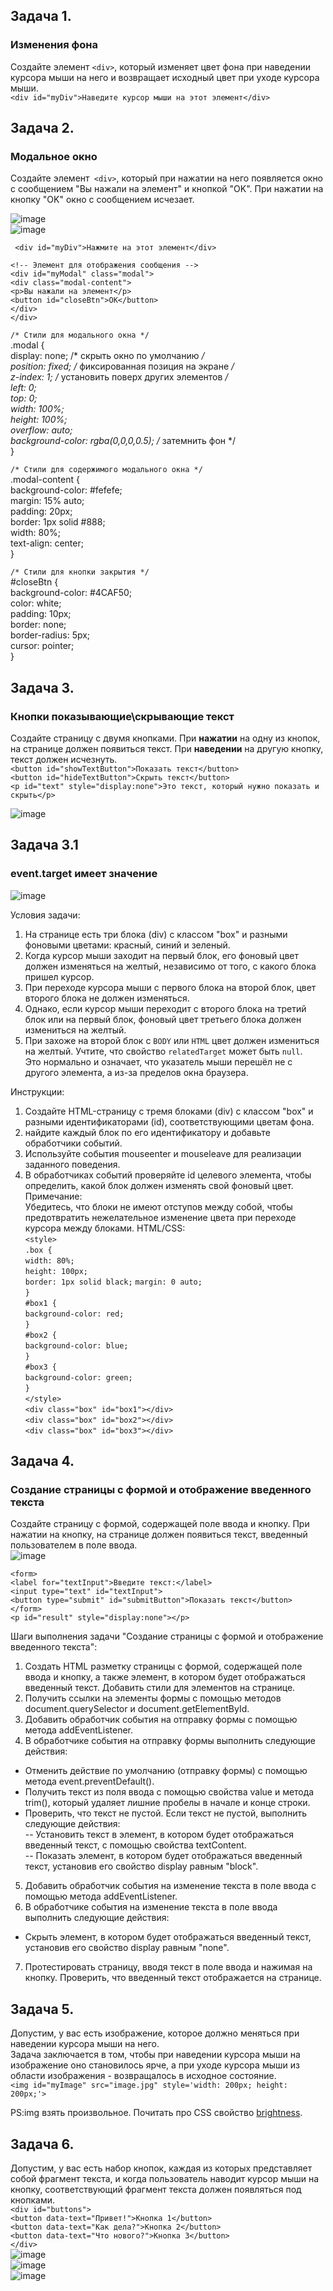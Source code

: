 ## Задача 1.   
### Изменения фона  
Создайте элемент `<div>`, который изменяет цвет фона при наведении курсора мыши на него и возвращает исходный цвет при уходе курсора мыши.  
`<div id="myDiv">Наведите курсор мыши на этот элемент</div>`  

## Задача 2.   
### Модальное окно  
Создайте элемент` <div>`, который при нажатии на него появляется окно с сообщением "Вы нажали на элемент" и кнопкой "OK". При нажатии на кнопку "OK" окно с сообщением исчезает.  

![image](https://user-images.githubusercontent.com/113675674/221542044-138b134d-985b-4f65-86ad-5dd64d9043a4.png)  
![image](https://user-images.githubusercontent.com/113675674/221542115-60341653-8e0f-4d2f-b400-718fef3b2952.png)  


 ` <div id="myDiv">Нажмите на этот элемент</div>`  

`<!-- Элемент для отображения сообщения -->`  
`<div id="myModal" class="modal">`  
  `<div class="modal-content">`  
    `<p>Вы нажали на элемент</p>`  
    `<button id="closeBtn">OK</button>`  
  `</div>`  
`</div>`  

`/* Стили для модального окна */`  
.modal {  
  display: none; /* скрыть окно по умолчанию */  
  position: fixed; /* фиксированная позиция на экране */  
  z-index: 1; /* установить поверх других элементов */  
  left: 0;  
  top: 0;  
  width: 100%;  
  height: 100%;  
  overflow: auto;  
  background-color: rgba(0,0,0,0.5); /* затемнить фон */  
}  

`/* Стили для содержимого модального окна */`  
.modal-content {  
  background-color: #fefefe;  
  margin: 15% auto;  
  padding: 20px;  
  border: 1px solid #888;  
  width: 80%;  
  text-align: center;  
}  

`/* Стили для кнопки закрытия */`  
#closeBtn {  
  background-color: #4CAF50;  
  color: white;  
  padding: 10px;  
  border: none;  
  border-radius: 5px;  
  cursor: pointer;  
}  

## Задача 3.   
### Кнопки показывающие\скрывающие текст  
Создайте страницу с двумя кнопками. При **нажатии** на одну из кнопок, на странице должен появиться текст. При **наведении** на другую кнопку, текст должен исчезнуть.  
`<button id="showTextButton">Показать текст</button>`  
`<button id="hideTextButton">Скрыть текст</button>`  
`<p id="text" style="display:none">Это текст, который нужно показать и скрыть</p>`   

![image](https://user-images.githubusercontent.com/113675674/221579873-1b9cec38-b7b6-48e4-82af-947a2f956a30.png)  


## Задача 3.1     
### event.target имеет значение  
![image](https://github.com/schoolteacherMP/lecture_46_JS_Interface_Events_Mouse_movement/assets/113675674/3ce13c6a-8f58-4598-99df-2a68b36e8489)  
 
Условия задачи:  

1. На странице есть три блока (div) с классом "box" и разными фоновыми цветами: красный, синий и зеленый.  
2. Когда курсор мыши заходит на первый блок, его фоновый цвет должен изменяться на желтый, независимо от того, с какого блока пришел курсор.  
3. При переходе курсора мыши с первого блока на второй блок, цвет второго блока не должен изменяться.  
4. Однако, если курсор мыши переходит с второго блока на третий блок или на первый блок, фоновый цвет третьего блока должен измениться на желтый.
5. При захоже на второй блок с `BODY` или `HTML` цвет должен измениться на желтый.  Учтите, что  свойство `relatedTarget` может быть `null`.  
Это нормально и означает, что указатель мыши перешёл не с другого элемента, а из-за пределов окна браузера.  
   
Инструкции:  

1. Создайте HTML-страницу с тремя блоками (div) с классом "box" и разными идентификаторами (id), соответствующими цветам фона.  
2. найдите каждый блок по его идентификатору и добавьте обработчики событий.   
3. Используйте события mouseenter и mouseleave для реализации заданного поведения.  
4. В обработчиках событий проверяйте id целевого элемента, чтобы определить, какой блок должен изменять свой фоновый цвет.  
Примечание:  
Убедитесь, что блоки не имеют отступов между собой, чтобы предотвратить нежелательное изменение цвета при переходе курсора между блоками.
HTML/CSS:    
`<style>`  
     `.box {`  
      `width: 80%;`  
      `height: 100px;`  
      `border: 1px solid black;`
      `margin: 0 auto;`  
    `}`  
    `#box1 {`  
      `background-color: red;`  
    `}`  
    `#box2 {`  
      `background-color: blue;`  
    `}`  
    `#box3 {`  
      `background-color: green;`   
    `}`  
  `</style>`  
  `<div class="box" id="box1"></div>`  
  `<div class="box" id="box2"></div>`  
  `<div class="box" id="box3"></div>`  

## Задача 4.   
### Создание страницы с формой и отображение введенного текста   
Создайте страницу с формой, содержащей поле ввода и кнопку. При нажатии на кнопку, на странице должен появиться текст, введенный пользователем в поле ввода.  
![image](https://user-images.githubusercontent.com/113675674/221581953-bd2335d5-7ee9-4581-a3f9-33ce1ebd91c6.png)  

`<form>`  
 `<label for="textInput">Введите текст:</label>`  
  `<input type="text" id="textInput">`  
  `<button type="submit" id="submitButton">Показать текст</button>`  
`</form>`  
`<p id="result" style="display:none"></p>`  

Шаги выполнения задачи "Создание страницы с формой и отображение введенного текста":

1. Создать HTML разметку страницы с формой, содержащей поле ввода и кнопку, а также элемент, в котором будет отображаться введенный текст. Добавить стили для элементов на странице.  
2. Получить ссылки на элементы формы с помощью методов document.querySelector и document.getElementById.  
3. Добавить обработчик события на отправку формы с помощью метода addEventListener.  
4. В обработчике события на отправку формы выполнить следующие действия:  
- Отменить действие по умолчанию (отправку формы) с помощью метода event.preventDefault().  
- Получить текст из поля ввода с помощью свойства value и метода trim(), который удаляет лишние пробелы в начале и конце строки.  
- Проверить, что текст не пустой. Если текст не пустой, выполнить следующие действия:  
-- Установить текст в элемент, в котором будет отображаться введенный текст, с помощью свойства textContent.  
-- Показать элемент, в котором будет отображаться введенный текст, установив его свойство display равным "block".  
5. Добавить обработчик события на изменение текста в поле ввода с помощью метода addEventListener.  
6. В обработчике события на изменение текста в поле ввода выполнить следующие действия:  
- Скрыть элемент, в котором будет отображаться введенный текст, установив его свойство display равным "none".  
7. Протестировать страницу, вводя текст в поле ввода и нажимая на кнопку. Проверить, что введенный текст отображается на странице.    


## Задача 5.   
Допустим, у вас есть изображение, которое должно меняться при наведении курсора мыши на него.   
Задача заключается в том, чтобы при наведении курсора мыши на изображение оно становилось ярче, а при уходе курсора мыши из области изображения - возвращалось в исходное состояние.  
`<img id="myImage" src="image.jpg" style='width: 200px; height: 200px;'>`  

PS:img  взять произвольное. Почитать про CSS свойство [brightness](https://developer.mozilla.org/ru/docs/Web/CSS/filter).   

## Задача 6.   
Допустим, у вас есть набор кнопок, каждая из которых представляет собой фрагмент текста, и когда пользователь наводит курсор мыши на кнопку, соответствующий фрагмент текста должен появляться под кнопками.  
`<div id="buttons">`  
 `<button data-text="Привет!">Кнопка 1</button>`   
`<button data-text="Как дела?">Кнопка 2</button>`   
`<button data-text="Что нового?">Кнопка 3</button>`   
`</div>`  
![image](https://user-images.githubusercontent.com/113675674/231223353-b2a35406-ec07-49d2-b844-ad1d726b3c23.png)  
![image](https://user-images.githubusercontent.com/113675674/231223371-dc679d46-43fd-4e68-84b5-e98c9bb52165.png)  
![image](https://user-images.githubusercontent.com/113675674/231223392-201e2032-d35d-4c7d-b649-48ae7f77f3b1.png)  
